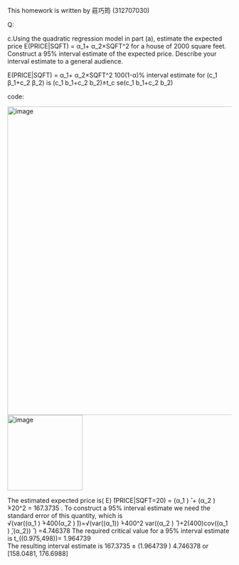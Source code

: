 This homework is written by 莊巧筠 (312707030)

Q:

c.Using the quadratic regression model in part (a), estimate the expected price E(PRICE|SQFT) =  α_1+ α_2×SQFT^2  for a house of 2000 square feet. Construct a 95% interval estimate of the expected price. Describe your interval estimate to a general audience.

E(PRICE|SQFT) =  α_1+ α_2×SQFT^2
100(1-α)% interval estimate for (c_1 β_1+c_2 β_2) is (c_1 b_1+c_2 b_2)±t_c se(c_1 b_1+c_2 b_2)

code:

<img width="692" alt="image" src="https://github.com/HWTeng-Course/202402-Financial-Econometrics/assets/161672454/8ced30cb-b7ff-48eb-9e21-a448e3bd7431">

<img width="169" alt="image" src="https://github.com/HWTeng-Course/202402-Financial-Econometrics/assets/161672454/c5f28a46-0339-45b3-a03e-a0cade472889">


The estimated expected price is( E) ̂(PRICE|SQFT=20) = (α_1 ) ̂  + (α_2 ) ̂×20^2  = 167.3735 .
 To construct a 95% interval estimate we need the standard error of this quantity, which is  
 √(var((α_1 ) ̂+400(α_2 ) ̂))=√(var((α_1)) ̂+400^2 var((α_2 ) ̂ )+2(400)cov((α_1 ) ̂,(α_2)) ̂ )
                                     =4.746378
The required critical value for a 95% interval estimate is t_((0.975,498))= 1.964739  
 The resulting interval estimate is 167.3735  ± (1.964739 )  4.746378 or [158.0481, 176.6988]
